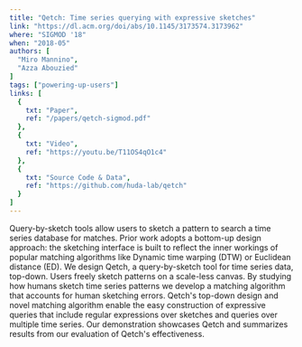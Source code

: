 ```yaml
---
title: "Qetch: Time series querying with expressive sketches"
link: "https://dl.acm.org/doi/abs/10.1145/3173574.3173962"
where: "SIGMOD '18"
when: "2018-05"
authors: [ 
  "Miro Mannino",
  "Azza Abouzied"
]
tags: ["powering-up-users"]
links: [
  {
    txt: "Paper",
    ref: "/papers/qetch-sigmod.pdf"
  },
  {
    txt: "Video",
    ref: "https://youtu.be/T11OS4qO1c4"
  },
  {
    txt: "Source Code & Data",
    ref: "https://github.com/huda-lab/qetch"
  }
]
---
```

Query-by-sketch tools allow users to sketch a pattern to search a time series database for matches. Prior work adopts a bottom-up design approach: the sketching interface is built to reflect the inner workings of popular matching algorithms like Dynamic time warping (DTW) or Euclidean distance (ED). We design Qetch, a query-by-sketch tool for time series data, top-down. Users freely sketch patterns on a scale-less canvas. By studying how humans sketch time series patterns we develop a matching algorithm that accounts for human sketching errors. Qetch's top-down design and novel matching algorithm enable the easy construction of expressive queries that include regular expressions over sketches and queries over multiple time series. Our demonstration showcases Qetch and summarizes results from our evaluation of Qetch's effectiveness.
